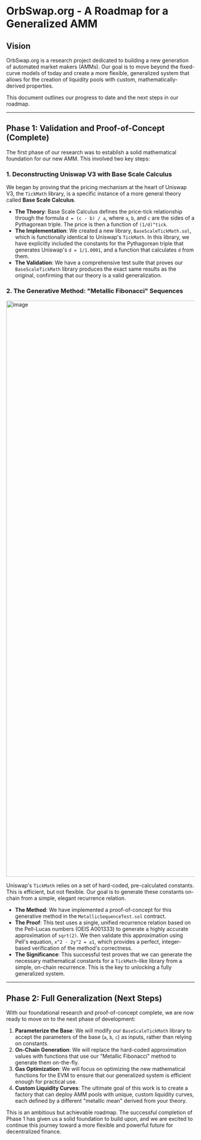 # OrbSwap.org - A Roadmap for a Generalized AMM

## Vision

OrbSwap.org is a research project dedicated to building a new generation of automated market makers (AMMs). Our goal is to move beyond the fixed-curve models of today and create a more flexible, generalized system that allows for the creation of liquidity pools with custom, mathematically-derived properties.

This document outlines our progress to date and the next steps in our roadmap.

---

## Phase 1: Validation and Proof-of-Concept (Complete)

The first phase of our research was to establish a solid mathematical foundation for our new AMM. This involved two key steps:

### 1. Deconstructing Uniswap V3 with Base Scale Calculus

We began by proving that the pricing mechanism at the heart of Uniswap V3, the `TickMath` library, is a specific instance of a more general theory called **Base Scale Calculus**.

*   **The Theory**: Base Scale Calculus defines the price-tick relationship through the formula `d = (c - b) / a`, where `a`, `b`, and `c` are the sides of a Pythagorean triple. The price is then a function of `(1/d)^tick`.
*   **The Implementation**: We created a new library, `BaseScaleTickMath.sol`, which is functionally identical to Uniswap's `TickMath`. In this library, we have explicitly included the constants for the Pythagorean triple that generates Uniswap's `d = 1/1.0001`, and a function that calculates `d` from them.
*   **The Validation**: We have a comprehensive test suite that proves our `BaseScaleTickMath` library produces the exact same results as the original, confirming that our theory is a valid generalization.

### 2. The Generative Method: "Metallic Fibonacci" Sequences

<img width="1024" height="1536" alt="image" src="https://github.com/user-attachments/assets/8347d5f8-bd1c-4022-9931-688085e1609c" /><br />

Uniswap's `TickMath` relies on a set of hard-coded, pre-calculated constants. This is efficient, but not flexible. Our goal is to generate these constants on-chain from a simple, elegant recurrence relation.

*   **The Method**: We have implemented a proof-of-concept for this generative method in the `MetallicSequenceTest.sol` contract.
*   **The Proof**: This test uses a single, unified recurrence relation based on the Pell-Lucas numbers (OEIS A001333) to generate a highly accurate approximation of `sqrt(2)`. We then validate this approximation using Pell's equation, `x^2 - 2y^2 = ±1`, which provides a perfect, integer-based verification of the method's correctness.
*   **The Significance**: This successful test proves that we can generate the necessary mathematical constants for a `TickMath`-like library from a simple, on-chain recurrence. This is the key to unlocking a fully generalized system.

---

## Phase 2: Full Generalization (Next Steps)

With our foundational research and proof-of-concept complete, we are now ready to move on to the next phase of development:

1.  **Parameterize the Base**: We will modify our `BaseScaleTickMath` library to accept the parameters of the base (`a`, `b`, `c`) as inputs, rather than relying on constants.
2.  **On-Chain Generation**: We will replace the hard-coded approximation values with functions that use our "Metallic Fibonacci" method to generate them on-the-fly.
3.  **Gas Optimization**: We will focus on optimizing the new mathematical functions for the EVM to ensure that our generalized system is efficient enough for practical use.
4.  **Custom Liquidity Curves**: The ultimate goal of this work is to create a factory that can deploy AMM pools with unique, custom liquidity curves, each defined by a different "metallic mean" derived from your theory.

This is an ambitious but achievable roadmap. The successful completion of Phase 1 has given us a solid foundation to build upon, and we are excited to continue this journey toward a more flexible and powerful future for decentralized finance.
